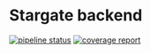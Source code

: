 # Stargate backend
[![pipeline status](https://gitlab.com/fabnum-minarm/stargate/backend/badges/develop/pipeline.svg)](https://gitlab.com/fabnum-minarm/stargate/backend/-/commits/develop)
[![coverage report](https://gitlab.com/fabnum-minarm/stargate/backend/badges/develop/coverage.svg)](https://gitlab.com/fabnum-minarm/stargate/backend/-/commits/develop)

